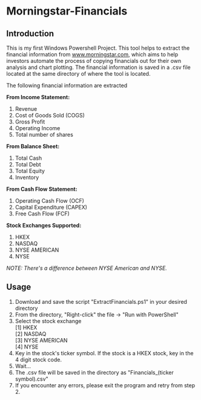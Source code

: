 # Morningstar-Financials
## Introduction
This is my first Windows Powershell Project. This tool helps to extract the financial information from www.morningstar.com, which aims to help investors automate the process of copying financials out for their own analysis and chart plotting. The financial information is saved in a .csv file located at the same directory of where the tool is located.

The following financial information are extracted

**From Income Statement:**
1) Revenue
2) Cost of Goods Sold (COGS)
3) Gross Profit
4) Operating Income
5) Total number of shares

**From Balance Sheet:**
1) Total Cash
2) Total Debt
3) Total Equity
4) Inventory

**From Cash Flow Statement:**
1) Operating Cash Flow (OCF)
2) Capital Expenditure (CAPEX)
3) Free Cash Flow (FCF)

**Stock Exchanges Supported:**
1) HKEX
2) NASDAQ
3) NYSE AMERICAN
4) NYSE

*NOTE: There's a difference between NYSE American and NYSE.*

## Usage

1) Download and save the script "ExtractFinancials.ps1" in your desired directory
2) From the directory, "Right-click" the file -> "Run with PowerShell"
3) Select the stock exchange<br />
    [1] HKEX<br />
    [2] NASDAQ<br />
    [3] NYSE AMERICAN<br />
    [4] NYSE<br />
4) Key in the stock's ticker symbol. If the stock is a HKEX stock, key in the 4 digit stock code.
5) Wait...
6) The .csv file will be saved in the directory as "Financials_(ticker symbol).csv"
7) If you encounter any errors, please exit the program and retry from step 2.
